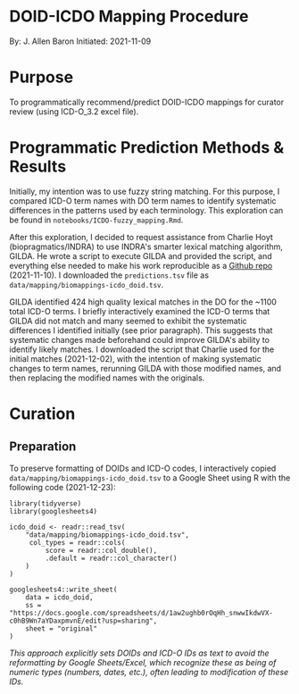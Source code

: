 # DOID-ICDO Mapping Procedure
By: J. Allen Baron
Initiated: 2021-11-09

# Purpose
To programmatically recommend/predict DOID-ICDO mappings for curator review (using ICD-O_3.2 excel file).


# Programmatic Prediction Methods & Results

Initially, my intention was to use fuzzy string matching. For this purpose, I compared ICD-O term names with DO term names to identify systematic differences in the patterns used by each terminology. This exploration can be found in `notebooks/ICDO-fuzzy_mapping.Rmd`.

After this exploration, I decided to request assistance from Charlie Hoyt (biopragmatics/INDRA) to use INDRA's smarter lexical matching algorithm, GILDA. He wrote a script to execute GILDA and provided the script, and everything else needed to make his work reproducible as a [Github repo](https://github.com/cthoyt/icdo-doid-mappings) (2021-11-10). I downloaded the `predictions.tsv` file as `data/mapping/biomappings-icdo_doid.tsv`.

GILDA identified 424 high quality lexical matches in the DO for the ~1100 total ICD-O terms. I briefly interactively examined the ICD-O terms that GILDA did not match and many seemed to exhibit the systematic differences I identified initially (see prior paragraph). This suggests that systematic changes made beforehand could improve GILDA's ability to identify likely matches. I downloaded the script that Charlie used for the initial matches (2021-12-02), with the intention of making systematic changes to term names, rerunning GILDA with those modified names, and then replacing the modified names with the originals.


# Curation

## Preparation

To preserve formatting of DOIDs and ICD-O codes, I interactively copied `data/mapping/biomappings-icdo_doid.tsv` to a Google Sheet using R with the following code (2021-12-23):

```
library(tidyverse)
library(googlesheets4)

icdo_doid <- readr::read_tsv(
    "data/mapping/biomappings-icdo_doid.tsv",
     col_types = readr::cols(
         score = readr::col_double(),
         .default = readr::col_character()
    )
)

googlesheets4::write_sheet(
    data = icdo_doid,
    ss = "https://docs.google.com/spreadsheets/d/1aw2ughb0rOqHh_snwwIkdwVX-c0hB9Wn7aYDaxpmvnE/edit?usp=sharing",
    sheet = "original"
)
```

_This approach explicitly sets DOIDs and ICD-O IDs as text to avoid the reformatting by Google Sheets/Excel, which recognize these as being of numeric types (numbers, dates, etc.), often leading to modification of these IDs._
